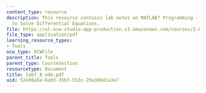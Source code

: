 ```yaml
---
content_type: resource
description: This resource contains lab notes on MATLAB? Programming - Algorithms
  to Solve Differential Equations.
file: https://ol-ocw-studio-app-production.s3.amazonaws.com/courses/2-003j-dynamics-and-control-i-spring-2007/52e98a5e6a9335b3553c29a36bd2a3e7_lab7_8_ode.pdf
file_type: application/pdf
learning_resource_types:
- Tools
ocw_type: OCWFile
parent_title: Tools
parent_type: CourseSection
resourcetype: Document
title: lab7_8_ode.pdf
uid: 52e98a5e-6a93-35b3-553c-29a36bd2a3e7
---
```

